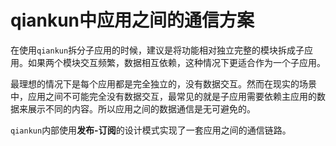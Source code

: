 # qiankun中应用之间的通信方案

在使用`qiankun`拆分子应用的时候，建议是将功能相对独立完整的模块拆成子应用。如果两个模块交互频繁，数据相互依赖，这种情况下更适合作为一个子应用。

最理想的情况下是每个应用都是完全独立的，没有数据交互。然而在现实的场景中，应用之间不可能完全没有数据交互，最常见的就是子应用需要依赖主应用的数据来展示不同的内容。所以应用之间的数据通信是无可避免的。

`qiankun`内部使用**发布-订阅**的设计模式实现了一套应用之间的通信链路。



